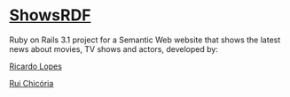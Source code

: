 # [ShowsRDF](http://ws2011.herokuapp.com)


Ruby on Rails 3.1 project for a Semantic Web website that shows the latest news about movies, TV shows and actors, developed by:

[Ricardo Lopes](http://ricardolopes.net)

[Rui Chicória](http://about.me/rchicoria)